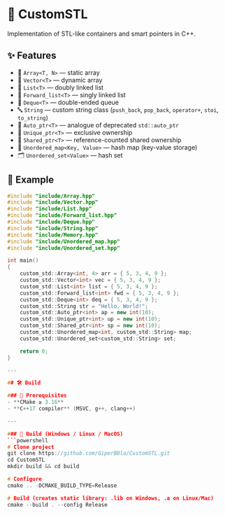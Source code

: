 # 🚀 CustomSTL

Implementation of STL-like containers and smart pointers in C++.

## ✨ Features
- 📂 `Array<T, N>` — static array  
- 📂 `Vector<T>` — dynamic array  
- 📂 `List<T>` — doubly linked list  
- 📂 `Forward_list<T>` — singly linked list  
- 📂 `Deque<T>` — double-ended queue  
- 🔤 `String` — custom string class (`push_back`, `pop_back`, `operator+`, `stoi`, `to_string`)  
- 🧠 `Auto_ptr<T>` — analogue of deprecated `std::auto_ptr`  
- 🧠 `Unique_ptr<T>` — exclusive ownership  
- 🧠 `Shared_ptr<T>` — reference-counted shared ownership  
- 🔑 `Unordered_map<Key, Value>` — hash map (key-value storage)  
- 🗂 `Unordered_set<Value>` — hash set  

## 🔧 Example
```cpp
#include "include/Array.hpp"
#include "include/Vector.hpp"
#include "include/List.hpp"
#include "include/Forward_list.hpp"
#include "include/Deque.hpp"
#include "include/String.hpp"
#include "include/Memory.hpp"
#include "include/Unordered_map.hpp"
#include "include/Unordered_set.hpp"

int main()
{
    custom_std::Array<int, 4> arr = { 5, 3, 4, 9 };
    custom_std::Vector<int> vec = { 5, 3, 4, 9 };
    custom_std::List<int> list = { 5, 3, 4, 9 };
    custom_std::Forward_list<int> fwd = { 5, 3, 4, 9 };
    custom_std::Deque<int> deq = { 5, 3, 4, 9 };
    custom_std::String str = "Hello, World!";
    custom_std::Auto_ptr<int> ap = new int(10);
    custom_std::Unique_ptr<int> up = new int(10);
    custom_std::Shared_ptr<int> sp = new int(10);
    custom_std::Unordered_map<int, custom_std::String> map;
    custom_std::Unordered_set<custom_std::String> set;

    return 0;
}

---

## 🛠️ Build

### 🔹 Prerequisites
- **CMake ≥ 3.16**  
- **C++17 compiler** (MSVC, g++, clang++)  

---

### 🔹 Build (Windows / Linux / MacOS)
```powershell
# Clone project
git clone https://github.com/GiperB0la/CustomSTL.git
cd CustomSTL
mkdir build && cd build

# Configure
cmake .. -DCMAKE_BUILD_TYPE=Release

# Build (creates static library: .lib on Windows, .a on Linux/Mac)
cmake --build . --config Release
